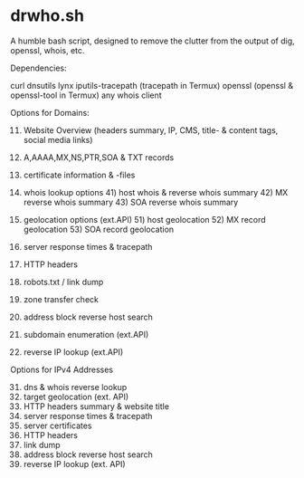 # drwho.sh
A humble bash script, designed to remove the clutter from the output of dig, openssl, whois, etc. 

Dependencies:

curl 
dnsutils
lynx
iputils-tracepath (tracepath in Termux) 
openssl (openssl & openssl-tool in Termux) 
any whois client


Options for Domains:

  11)   Website Overview
        (headers summary, IP, CMS, title- & content tags, social media links)
  12)   A,AAAA,MX,NS,PTR,SOA & TXT records
  13)   certificate information & -files
  
  14)   whois lookup options
             41) host whois & reverse whois summary
  	         42)  MX reverse whois summary
  	         43)  SOA reverse  whois summary
  15)   geolocation options (ext.API)
  	         51)  host geolocation
             52)  MX record geolocation
             53)  SOA record geolocation
             
  16)   server response times & tracepath
  17)   HTTP headers
  18)   robots.txt / link dump
  19)   zone transfer check
  20)   address block reverse host search
  21)   subdomain enumeration (ext.API)
  22)   reverse IP lookup (ext.API)
  
  
  
  Options for IPv4 Addresses

  31)   dns & whois reverse lookup
  32)   target geolocation (ext. API)
  33)   HTTP headers summary & website title
  34)   server response times & tracepath
  35)   server certificates
  36)   HTTP headers
  37)   link dump
  38)   address block reverse host search
  39)   reverse IP lookup (ext. API)
